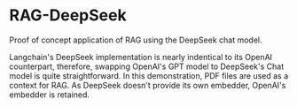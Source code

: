 # RAG-DeepSeek
Proof of concept application of RAG using the DeepSeek chat model.

Langchain's DeepSeek implementation is nearly indentical to its OpenAI counterpart, therefore, swapping OpenAI's GPT model to DeepSeek's Chat model is quite straightforward. In this demonstration, PDF files are used as a context for RAG. As DeepSeek doesn't provide its own embedder, OpenAI's embedder is retained.
